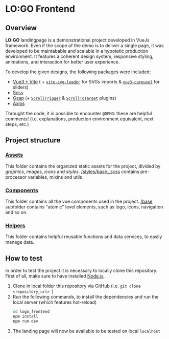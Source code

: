 # LO:GO Frontend

## Overview
**LO:GO** landingpage is a demonstrational project developed in VueJs framework. Even if the scope of the demo is to deliver a single page, it was developed to be maintabable and scalable in a hypotetic production environment.
It features a coherent design system, responsive styling, animations, and interaction for better user experience.

To develop the given designs, the following packages were included:
- [Vue3 + Vite](https://github.com/vuejs/create-vue) ( + [`vite-svg-loader`](https://www.npmjs.com/package/vite-svg-loader) for SVGs imports & [`vue3-carousel`](https://ismail9k.github.io/vue3-carousel/) for sliders)
- [Scss](https://sass-lang.com/) 
- [Gsap](https://greensock.com/) (+ [`ScrollTrigger`](https://greensock.com/scrolltrigger/) & [`ScrollToTarget`](https://greensock.com/scrolltoplugin/) plugins)
- [Axios](https://axios-http.com/)

Throught the code, it is possible to encounter `@DEMO`: these are helpful comments! (i.e. explanations, production environment equivalent, next steps, etc.)

## Project structure
### **[Assets](src/assets)**
This folder contains the organized static assets for the project, divided by _graphics_, _images_, _icons_ and _styles_. [/styles/base._scss](/src/assets/styles/_base.scss) contains pre-processor variables, mixins and utils
### **[Components](src/components)**
This folder contains all the vue components used in the project. [/base](src/components/base/) subfolder contains "atomic" level elements, such as logo, icons, navigation and so on.
### **[Helpers](/src/helpers/)**
This folder contains helpful reusable functions and data services, to easily manage data.

## How to test
In order to test the project it is necessary to locally clone this repository. First of all, make sure to have installed [Node.js](https://nodejs.org/).

1. Clone in local folder this repository via GitHub (i.e. `git clone <repository_url> `)
1. Run the following commands, to install the dependencies and run the local server (which features hot-reload)
    ```sh
    cd logo_frontend
    npm install
    npm run dev
    ```
1. The landing page will now be available to be tested on local `localhost`